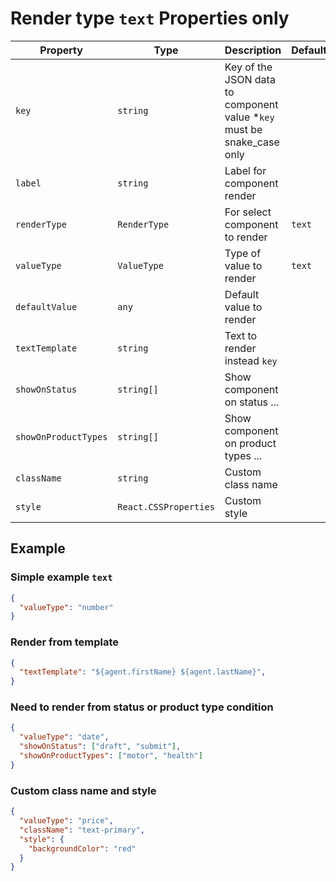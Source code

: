 # Render type `text` Properties only

| Property             | Type                  | Description                                                            | Default | Required | Example                                |
| -------------------- | --------------------- | ---------------------------------------------------------------------- | ------- | -------- | -------------------------------------- |
| `key`                | `string`              | Key of the JSON data to component value *`key` must be snake_case only |         | Yes      | `agent.first_name`                     |
| `label`              | `string`              | Label for component render                                             |         | No       |                                        |
| `renderType`         | `RenderType`          | For select component to render                                         | `text`  | No       |                                        |
| `valueType`          | `ValueType`           | Type of value to render                                                | `text`  | No       |                                        |
| `defaultValue`       | `any`                 | Default value to render                                                |         | No       |                                        |
| `textTemplate`       | `string`              | Text to render instead `key`                                           |         | No       | `${agent.firstName} ${agent.lastName}` |
| `showOnStatus`       | `string[]`            | Show component on status ...                                           |         | No       | `['draft', 'submit']`                  |
| `showOnProductTypes` | `string[]`            | Show component on product types ...                                    |         | No       | `['motor', 'health']`                  |
| `className`          | `string`              | Custom class name                                                      |         | No       | `text-primary`                         |
| `style`              | `React.CSSProperties` | Custom style                                                           |         | No       | `{ color: 'red' }`                     |

## Example

### Simple example `text`

```json
{
  "valueType": "number"
}
```

### Render from template

```json
{
  "textTemplate": "${agent.firstName} ${agent.lastName}",
}
```

### Need to render from status or product type condition

```json
{
  "valueType": "date",
  "showOnStatus": ["draft", "submit"],
  "showOnProductTypes": ["motor", "health"]
}
```

### Custom class name and style

```json
{
  "valueType": "price",
  "className": "text-primary",
  "style": {
    "backgroundColor": "red"
  }
}
```
